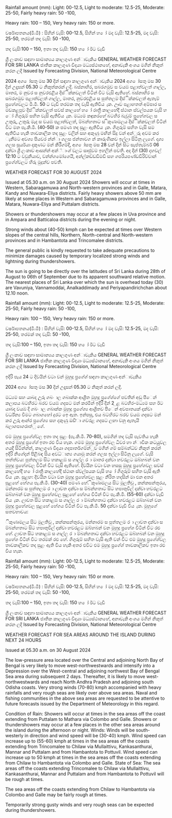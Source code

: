 Rainfall amount (mm): Light: 00-12.5, Light to moderate: 12.5-25, Moderate: 25-50, Fairly heavy rain: 50 -100,

Heavy rain: 100 – 150, Very heavy rain: 150 or more.

වර්ෂාපතනය(මි.මී) : සිහින් වැසි: 00-12.5, සිහින් හ ෝ මද වැසි: 12.5-25, මද වැසි: 25-50, තරමක් තද වැසි: 50 -100,

තද වැසි:100 – 150, ඉතා තද වැසි: 150 හ ෝ ඊට වැඩි

ශ්‍රී ලංකාව සඳහා සාමාන්‍යය කාලගුණ අන්‍ාවැකිය GENERAL WEATHER FORECAST FOR SRI LANKA ජාතික කාලගුණ විදයා මධ්‍යස්ථානහේ, අනාවැකි අංශය මගින් නිකුත් කරන ලදි Issued by Forecasting Division, National Meteorological Centre

2024 අග ෝසතු මස 30 දින්‍ සඳහා කාලගුණ අන්‍ාවැකිය 2024 අග ෝසතු මස 30 දින්‍ උදෑසන්‍ 05.30 ට නිකුත්කරන්‍ ලදි. බස්නාහිර, සබරගමුව ස වයඹ පළාත්වලත් ගාල්ල, මාතර, ම නුවර ස නුවරඑළිය දිස්ික්කවලත් විටින් විට වැසි ඇතිහේ. බස්නාහිර ස සබරගමුව පළාත්වලත් ගාල්ල, මාතර, නුවරඑළිය ස පුත්තලම දිස්ික්කවලත් ඇතැම් ප්‍රහේශවලට මි.මී. 50 ට වැඩි තරමක තද වැසි ඇතිවිය ැක. ඌව පළාහතත් අම්පාර ස මඩකළපුව දිස්ික්කවලත් සවස් කාලහේ හ ෝ රාත්‍රී කාලහේදී ස්ථාන ස්වල්පයක වැසි හ ෝ ගිගුරුම් සහිත වැසි ඇතිවිය ැක. මධ්‍යම කඳුකරහේ බටහිර බැවුම් ප්‍රහේශවල ස උතුරු, උතුරු මැද ස වයඹ පළාත්වලත්, ම්බන්හතාට ස ිකුණාමලය දිස්ික්කවලත් විටින් විට මන පැ.කි.මී. (40-50) ක පමණ තද සුළං ඇතිවිය ැක. ගිගුරුම් සහිත වැසි සම ඇතිවිය හැකි තාවකාලික තද සුළං වලින් සහ අකුණු මඟින් සිදු වන්‍ අන්‍ුරු අවම කර ැනීමට අවශ්‍ය පියවර න්න්‍ා ගලස ජන්‍තාවග න් කාරුණිකව ඉල්ලා සිටිනු ලැගේ. දෘශ්‍ය ගලස සූර්යයා දකුණට මන් කිරීගම්දී, අග ෝසතු මස 28 වන්‍ දින්‍ සිට සැප්තැම්බර් 06 දක්වා ශ්‍රී ලංකාව ආසන්න්‍ අක්්ාංශ්‍ වලට සෘජුවම ඉහලින් පවතී. අද දින්‍ (30) දහවල් 12:10 ට වවුනියාව, වන්න්‍ගමෝගෙයි, අන්‍ල්කඩ්ඩඩිමඩි සහ ගපරියපණ්ඩඩිරිච්චාන් ප්‍රගේශ්‍වලට හිරු මුදුන්ව පවතී.

WEATHER FORECAST FOR 30 AUGUST 2024

Issued at 05.30 a.m. on 30 August 2024 Showers will occur at times in Western, Sabaragamuwa and North-western provinces and in Galle, Matara, Kandy and Nuwara-Eliya districts. Fairly heavy showers above 50 mm are likely at some places in Western and Sabaragamuwa provinces and in Galle, Matara, Nuwara-Eliya and Puttalam districts.

Showers or thundershowers may occur at a few places in Uva province and in Ampara and Batticaloa districts during the evening or night.

Strong winds about (40-50) kmph can be expected at times over Western slopes of the central hills, Northern, North-central and North-western provinces and in Hambantota and Trincomalee districts.

The general public is kindly requested to take adequate precautions to minimize damages caused by temporary localized strong winds and lightning during thundershowers.

The sun is going to be directly over the latitudes of Sri Lanka during 28th of August to 06th of September due to its apparent southward relative motion. The nearest places of Sri Lanka over which the sun is overhead today (30) are Vavuniya, Vannamoddai, Analkaddimady and Periyapandirichchan about 12.10 noon.

Rainfall amount (mm): Light: 00-12.5, Light to moderate: 12.5-25, Moderate: 25-50, Fairly heavy rain: 50 -100,

Heavy rain: 100 – 150, Very heavy rain: 150 or more.

වර්ෂාපතනය(මි.මී) : සිහින් වැසි: 00-12.5, සිහින් හ ෝ මද වැසි: 12.5-25, මද වැසි: 25-50, තරමක් තද වැසි: 50 -100,

තද වැසි:100 – 150, ඉතා තද වැසි: 150 හ ෝ ඊට වැඩි

ශ්‍රී ලංකාව සඳහා සාමාන්‍යය කාලගුණ අන්‍ාවැකිය GENERAL WEATHER FORECAST FOR SRI LANKA ජාතික කාලගුණ විදයා මධ්‍යස්ථානහේ, අනාවැකි අංශය මගින් නිකුත් කරන ලදි Issued by Forecasting Division, National Meteorological Centre

ඉදිරි පැය 24 ට දිවයින්‍ වටා වන්‍ මුහුදු ප්‍රගේශ්‍ සඳහා කාලගුණ අන්‍ාවැකිය

2024 අග ෝසතු මස 30 දින්‍ උදෑසන්‍ 05.30 ට නිකුත් කරන්‍ ලදි.

මධ්‍යම සහ යාබද උුරු ගබං ාල ගබාක්ක ආශ්‍රිත මුහුදු ප්‍රගේශ්‍ගේ පවතින්‍ අඩු පීෙන්‍ කලාපය බටහිරට බරව වයඹ ගදසට මන් කරමින් ඉදිරි දින්‍ 2 ුළ බටහිර-මධ්‍යම සහ ඊට යාබද වයඹ දි ගබං ාල ගබාක්ක මුහුදු ප්‍රගේශ්‍ය ආශ්‍රිතව පීෙන්‍ අවපාතයක් දක්වා වර්ධ්‍න්‍ය වීමට ගබාගහෝ දුරට ඉෙ ඇත. ඉන්පසු, එය බටහිරට බරව වයඹ ගදසට මන් කර උුරු ආන්ර ප්‍රගේශ්‍ය සහ දකුණු ඔඩි්ා ගවරළ ගදසට ලඟා වනු ඇතැයි බලාගපාගරාත්ු ගේ.

එම මුහුදු ප්‍රගේශ්‍වල ඉතා තද සුළං (පැ.කි.මී. 70-80), සමගින් තද වැසි පැවතිය හැකි අතර මුහුදු ප්‍රගේශ්‍ ඉතා රළු විය හැක. ගමම මුහුදු ප්‍රගේශ්‍වල ධීවර හා න්‍ාවික කටයුුවල ගයදී සිටින්න්‍න්, කාලගුණ විදයා ගදපාර්තගම්න්ුව මගින් ගම් සම්බන්ධ්‍ව නිකුත් කරන්‍ ඉදිරි නිගේදන්‍ පිළිබඳ සිය අවධ්‍ාන්‍ය ගයාමු කරන්‍ ගලස ඉල්ලා සිටිනු ලැගේ. වැසි තත්ත්වය: පුත්තලම සිට හකාළඹ ස ගාල්ල ර ා මාතර දක්වා හවරළට ඔබ්හබන් වන මුහුදු ප්‍රහේශවල විටින් විට වැසි ඇතිහේ. දිවයින වටා වන හසසු මුහුදු ප්‍රහේශවල සවස් කාලහේදී හ ෝ රාත්‍රී කාලහේදී ස්ථාන ස්වල්පයක වැසි හ ෝ ගිගුරුම් සහිත වැසි ඇති විය ැක. සුළඟ: දිවයින වටා වන මුහුදු ප්‍රහේශවල සුළං නිරිත හදසින් මා එන අතර සුළහේ හේගය පැ.කි.මී. (30-40) පමණ හේ. ිකුණාමලය සිට මුලතිවු , කන්කසන්තුරය, මන්නාරම ස පුත්තලම ර ා ලාවත දක්වා ස ම්බන්හතාට සිට හපාතුවිල් දක්වා හවරළට ඔබ්හබන් වන මුහුදු ප්‍රහේශවල සුළහේ හේගය විටින් විට පැ.කි.මී. (55-60) දක්වා වැඩි විය ැක. ලාවත සිට හකාළඹ ස ගාල්ල ර ා ම්බන්හතාට දක්වා හවරළට ඔබ්හබන් වන මුහුදු ප්‍රහේශවල සුළහේ හේගය විටින් විට පැ.කි.මී. 50 දක්වා වැඩි විය ැක. මුහුගේ සතවභාවය:

ිකුණාමලය සිට මුලතිවු , කන්කසන්තුරය, මන්නාරම ස පුත්තලම ර ා ලාවත දක්වා ස ම්බන්හතාට සිට හපාතුවිල් දක්වා හවරළට ඔබ්හබන් වන මුහුදු ප්‍රහේශ විටින් විට රළු හේ. ලාවත සිට හකාළඹ ස ගාල්ල ර ා ම්බන්හතාට දක්වා හවරළට ඔබ්හබන් වන මුහුදු ප්‍රහේශ විටින් විට තරමක් රළු හේ. ගිගුරුම් සහිත වැසි ඇති වන්‍ විට එම මුහුදු ප්‍රගේශ්‍වල තාවකාලිකව තද සුළං ඇති විය හැකි අතර එවිට එම මුහුදු ප්‍රගේශ්‍ තාවකාලිකව ඉතා රළු විය හැක.

Rainfall amount (mm): Light: 00-12.5, Light to moderate: 12.5-25, Moderate: 25-50, Fairly heavy rain: 50 -100,

Heavy rain: 100 – 150, Very heavy rain: 150 or more.

වර්ෂාපතනය(මි.මී) : සිහින් වැසි: 00-12.5, සිහින් හ ෝ මද වැසි: 12.5-25, මද වැසි: 25-50, තරමක් තද වැසි: 50 -100,

තද වැසි:100 – 150, ඉතා තද වැසි: 150 හ ෝ ඊට වැඩි

ශ්‍රී ලංකාව සඳහා සාමාන්‍යය කාලගුණ අන්‍ාවැකිය GENERAL WEATHER FORECAST FOR SRI LANKA ජාතික කාලගුණ විදයා මධ්‍යස්ථානහේ, අනාවැකි අංශය මගින් නිකුත් කරන ලදි Issued by Forecasting Division, National Meteorological Centre

WEATHER FORECAST FOR SEA AREAS AROUND THE ISLAND DURING NEXT 24 HOURS

Issued at 05.30 a.m. on 30 August 2024

The low-pressure area located over the Central and adjoining North Bay of Bengal is very likely to move west-northwestwards and intensify into a Depression over the West-central and adjoining northwest Bay of Bengal Sea area during subsequent 2 days. Thereafter, it is likely to move west-northwestwards and reach North Andhra Pradesh and adjoining south Odisha coasts. Very strong winds (70-80) kmph accompanied with heavy rainfalls and very rough seas are likely over above sea areas. Naval and fishing communities in the above sea areas are requested to be attentive to future forecasts issued by the Department of Meteorology in this regard.

Condition of Rain: Showers will occur at times in the sea areas off the coast extending from Puttalam to Mathara via Colombo and Galle. Showers or thundershowers may occur at a few places in the other sea areas around the island during the afternoon or night. Winds: Winds will be south-westerly in direction and wind speed will be (30-40) kmph. Wind speed can increase up to (55-60) kmph at times in the sea areas off the coasts extending from Trincomalee to Chilaw via Mullaittivu, Kankasanthurai, Mannar and Puttalam and from Hambantota to Pottuvil. Wind speed can increase up to 50 kmph at times in the sea areas off the coasts extending from Chilaw to Hambantota via Colombo and Galle. State of Sea: The sea areas off the coasts extending Trincomalee to Chilaw via Mullaittivu, Kankasanthurai, Mannar and Puttalam and from Hambantota to Pottuvil will be rough at times.

The sea areas off the coasts extending from Chilaw to Hambantota via Colombo and Galle may be fairly rough at times.

Temporarily strong gusty winds and very rough seas can be expected during thundershowers.